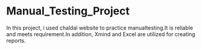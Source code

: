 # Manual_Testing_Project
In this project, i used chaldal website to practice manualtesting.It is reliable and meets requirement.In addition, Xmind and Excel are utilized for creating reports.
